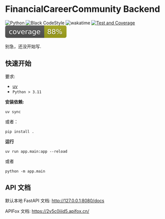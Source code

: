 # FinancialCareerCommunity Backend

![Python](https://img.shields.io/badge/Python-3.12-blue)
![Black CodeStyle](https://img.shields.io/badge/Code%20Style-Black-121110.svg)
![wakatime](https://wakatime.com/badge/user/637d5886-8b47-4b82-9264-3b3b9d6add67/project/d6391b48-7f4e-46ad-94f1-34221f72a2ed.svg)
[![Test and Coverage](https://github.com/Moemu/FinancialCareerCommunity/actions/workflows/pytest.yaml/badge.svg)](https://github.com/Moemu/FinancialCareerCommunity/actions/workflows/pytest.yaml)
![coverage](./src/coverage.svg)

别急，还没开始写.

## 快速开始

要求:

- [uv](https://docs.astral.sh/uv/)
- `Python > 3.11`

**安装依赖:**

```shell
uv sync
```

或者：

```shell
pip install .
```

**运行**

```shell
uv run app.main:app --reload
```

或者

```shell
python -m app.main
```

## API 文档

默认本地 FastAPI 文档: <http://127.0.0.1:8080/docs>

APIFox 文档: <https://2v5c0iiid5.apifox.cn/>

<!-- ## 文件树结构 -->

<!-- ```
FinancialCareerCommunity/
├── app/                                # 主要的应用代码目录
│   ├── __init__.py
│   ├── main.py                         # FastAPI 应用入口文件
│   │
│   ├── api/                            # API 路由层
│   │   ├── __init__.py
│   │   └── v1/                         # API 版本 v1
│   │       ├── __init__.py
│   │       ├── api.py                  # 聚合所有 v1 版本的路由
│   │       └── endpoints/              # 各功能模块的路由文件
│   │           ├── __init__.py
│   │           ├── users.py            # 用户系统 (注册, 登录, 个人主页)
│   │           ├── assessments.py      # 职业测评系统
│   │           ├── careers.py          # 职业地图 (行业图谱, 岗位)
│   │           ├── plans.py            # 路径规划
│   │           ├── information.py      # 信息聚合 (招聘, 实习)
│   │           ├── community.py        # 社区与互动 (论坛, 内推)
│   │           └── services.py         # 工具与服务 (简历, 面试题库)
│   │
│   ├── core/                           # 核心配置与功能
│   │   ├── __init__.py
│   │   ├── config.py                   # 应用配置 (环境变量, 密钥等)
│   │   └── security.py                 # 安全相关 (密码哈希, JWT令牌)
│   │
│   ├── crud/                           # CRUD (Create, Read, Update, Delete) 数据库操作
│   │   ├── __init__.py
│   │   ├── base.py                     # CRUD 基类
│   │   ├── crud_user.py                # 用户的 CRUD 操作
│   │   ├── crud_assessment.py          # 测评的 CRUD 操作
│   │   └── ...                         # 其他模型的 CRUD 文件
│   │
│   ├── db/                             # 数据库相关
│   │   ├── __init__.py
│   │   ├── base.py                     # ORM 模型基类 (DeclarativeBase)
│   │   └── session.py                  # 数据库会话管理
│   │
│   ├── models/                         # ORM 数据模型 (对应数据库表)
│   │   ├── __init__.py
│   │   ├── user.py                     # 用户模型
│   │   ├── assessment.py               # 测评结果模型
│   │   ├── career_path.py              # 职业路径模型
│   │   ├── post.py                     # 社区帖子模型
│   │   └── ...                         # 其他数据模型
│   │
│   ├── schemas/                        # Pydantic 数据校验模型 (用于 API 请求和响应)
│   │   ├── __init__.py
│   │   ├── user.py                     # 用户相关的 Schema
│   │   ├── token.py                    # Token Schema
│   │   ├── assessment.py               # 测评相关的 Schema
│   │   └── ...                         # 其他功能模块的 Schema
│   │
│   └── services/                       # 业务逻辑层
│       ├── __init__.py
│       ├── authentication_service.py   # 用户认证服务
│       ├── assessment_service.py       # 测评业务逻辑
│       └── web_scraper_service.py      # 网页爬虫服务 (用于信息聚合)
│
├── tests/                              # 测试目录
│   ├── __init__.py
│   ├── conftest.py                     # Pytest 配置文件
│   └── test_api/                       # API 测试
│       └── v1/
│           └── test_users.py           # 用户相关的 API 测试
│
├── .env                                # 环境变量文件 (示例)
├── .gitignore                          # Git 忽略文件
├── alembic.ini                         # Alembic 数据库迁移工具配置
├── alembic/                            # Alembic 迁移脚本目录
├── prestart.sh                         # (可选) 启动前运行的脚本, 如执行数据库迁移
└── requirements.txt                    # Python 依赖包列表
``` -->
